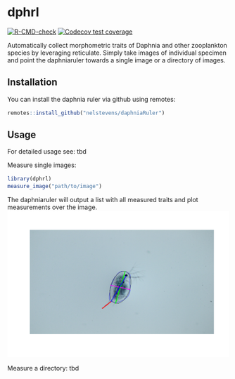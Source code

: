 
# dphrl

<!-- badges: start -->
[![R-CMD-check](https://github.com/nelstevens/daphniaRuler/workflows/R-CMD-check/badge.svg)](https://github.com/nelstevens/daphniaRuler/actions)
[![Codecov test coverage](https://codecov.io/gh/nelstevens/daphniaRuler/branch/main/graph/badge.svg)](https://codecov.io/gh/nelstevens/daphniaRuler?branch=main)
<!-- badges: end -->

Automatically collect morphometric traits of Daphnia and other zooplankton species by leveraging reticulate. Simply take images of individual specimen and point the daphniaruler towards a single image or a directory of images.

## Installation

You can install the daphnia ruler via github using remotes:

``` r
remotes::install_github("nelstevens/daphniaRuler")
```

## Usage
For detailed usage see: tbd

Measure single images:

``` r
library(dphrl)
measure_image("path/to/image")
```
The daphniaruler will output a list with all measured traits and plot measurements over the image.
![](man/figures/example1_out.png)

Measure a directory: tbd
